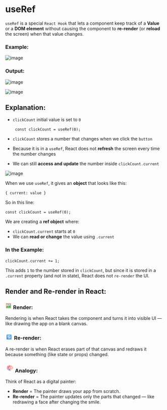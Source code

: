 # useRef

`useRef` is a special `React Hook` that lets a component keep track of a **Value** or a **DOM element** without causing the component to **re-render** (or **reload** the screen) when that value changes.

### Example:
![image](https://github.com/user-attachments/assets/34ecae0e-860d-4600-a8a8-e090b9ed08d6)

### Output:

![image](https://github.com/user-attachments/assets/0fca471a-dbd1-4ac2-8ec9-508a6131c0ce)

![image](https://github.com/user-attachments/assets/23b24441-ee51-43c5-b802-f4d1c54c3524)


## Explanation:
 - `clickCount` initial value is set to `0`
   
   ```
    const clickCount = useRef(0);
   ```   
 - `clickCount` stores a number that changes when we click the `button`
 - Because it is in a `useRef`, React does not **refresh** the screen every time the number changes
 - We can still **access and update** the number inside `clickCount.current`
   
![image](https://github.com/user-attachments/assets/6826b450-306c-4e47-8e48-8ea7fa4c49da)

When we use `useRef`, it gives an **object** that looks like this:
```
{ current: value }
```
So in this line:

```
const clickCount = useRef(0);
```

We are creating a **ref object** where:
 - `clickCount.current` starts at `0`
 - We can **read or change** the value using `.current`
   
### In the Example:
```
clickCount.current += 1;
```
This adds `1` to the number stored in `clickCount`, but since it is stored in a `.current` property (and not in state), React does not `re-render` the UI.

## Render and Re-render in React:
###  ![render Icon](https://github.com/RubiyaHud/useState-useRef-React/blob/main/render.png) Render:
Rendering is when React takes the component and turns it into visible UI — like drawing the app on a blank canvas.
### ![re-render icon](https://github.com/RubiyaHud/useState-useRef-React/blob/main/re-render.png) Re-render:
A re-render is when React erases part of that canvas and redraws it because something (like state or props) changed.

### ![analogy icon](https://github.com/RubiyaHud/useState-useRef-React/blob/main/analogy.png) Analogy:
Think of React as a digital painter:
 - **Render** = The painter draws your app from scratch.
 - **Re-render** = The painter updates only the parts that changed — like redrawing a face after changing the smile.


